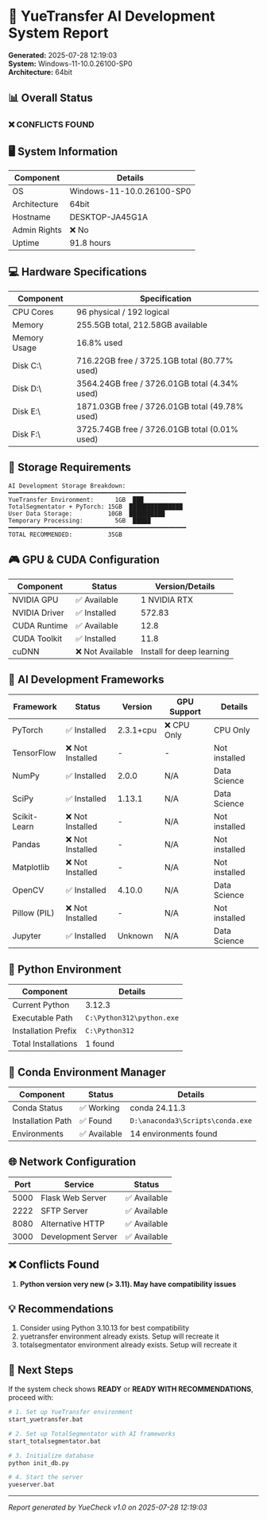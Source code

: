 # 🏥 YueTransfer AI Development System Report

**Generated:** 2025-07-28 12:19:03  
**System:** Windows-11-10.0.26100-SP0  
**Architecture:** 64bit

## 📊 Overall Status

### ❌ **CONFLICTS FOUND**

## 🖥️ System Information

| Component | Details |
|-----------|----------|
| OS | Windows-11-10.0.26100-SP0 |
| Architecture | 64bit |
| Hostname | DESKTOP-JA45G1A |
| Admin Rights | ❌ No |
| Uptime | 91.8 hours |

## 💻 Hardware Specifications

| Component | Specification |
|-----------|---------------|
| CPU Cores | 96 physical / 192 logical |
| Memory | 255.5GB total, 212.58GB available |
| Memory Usage | 16.8% used |
| Disk C:\ | 716.22GB free / 3725.1GB total (80.77% used) |
| Disk D:\ | 3564.24GB free / 3726.01GB total (4.34% used) |
| Disk E:\ | 1871.03GB free / 3726.01GB total (49.78% used) |
| Disk F:\ | 3725.74GB free / 3726.01GB total (0.01% used) |

## 💾 Storage Requirements

```
AI Development Storage Breakdown:
━━━━━━━━━━━━━━━━━━━━━━━━━━━━━━━━━━━━━━━━━━━━━━━━━━
YueTransfer Environment:      1GB  ███
TotalSegmentator + PyTorch: 15GB  ███████████████
User Data Storage:          10GB  ██████████
Temporary Processing:         5GB  █████
━━━━━━━━━━━━━━━━━━━━━━━━━━━━━━━━━━━━━━━━━━━━━━━━━━
TOTAL RECOMMENDED:          35GB
```

## 🎮 GPU & CUDA Configuration

| Component | Status | Version/Details |
|-----------|--------|------------------|
| NVIDIA GPU | ✅ Available | 1 NVIDIA RTX |
| NVIDIA Driver | ✅ Installed | 572.83 |
| CUDA Runtime | ✅ Available | 12.8 |
| CUDA Toolkit | ✅ Installed | 11.8 |
| cuDNN | ❌ Not Available | Install for deep learning |

## 🤖 AI Development Frameworks

| Framework | Status | Version | GPU Support | Details |
|-----------|--------|---------|-------------|----------|
| PyTorch | ✅ Installed | 2.3.1+cpu | ❌ CPU Only | CPU Only |
| TensorFlow | ❌ Not Installed | - | - | Not installed |
| NumPy | ✅ Installed | 2.0.0 | N/A | Data Science |
| SciPy | ✅ Installed | 1.13.1 | N/A | Data Science |
| Scikit-Learn | ❌ Not Installed | - | N/A | Not installed |
| Pandas | ❌ Not Installed | - | N/A | Not installed |
| Matplotlib | ❌ Not Installed | - | N/A | Not installed |
| OpenCV | ✅ Installed | 4.10.0 | N/A | Data Science |
| Pillow (PIL) | ❌ Not Installed | - | N/A | Not installed |
| Jupyter | ✅ Installed | Unknown | N/A | Data Science |

## 🐍 Python Environment

| Component | Details |
|-----------|----------|
| Current Python | 3.12.3 |
| Executable Path | `C:\Python312\python.exe` |
| Installation Prefix | `C:\Python312` |
| Total Installations | 1 found |

## 🐨 Conda Environment Manager

| Component | Status | Details |
|-----------|---------|----------|
| Conda Status | ✅ Working | conda 24.11.3 |
| Installation Path | ✅ Found | `D:\anaconda3\Scripts\conda.exe` |
| Environments | ✅ Available | 14 environments found |

## 🌐 Network Configuration

| Port | Service | Status |
|------|---------|--------|
| 5000 | Flask Web Server | ✅ Available |
| 2222 | SFTP Server | ✅ Available |
| 8080 | Alternative HTTP | ✅ Available |
| 3000 | Development Server | ✅ Available |

## ❌ Conflicts Found

1. **Python version very new (> 3.11). May have compatibility issues**

## 💡 Recommendations

1. Consider using Python 3.10.13 for best compatibility
2. yuetransfer environment already exists. Setup will recreate it
3. totalsegmentator environment already exists. Setup will recreate it

## 🚀 Next Steps

If the system check shows **READY** or **READY WITH RECOMMENDATIONS**, proceed with:

```bash
# 1. Set up YueTransfer environment
start_yuetransfer.bat

# 2. Set up TotalSegmentator with AI frameworks
start_totalsegmentator.bat

# 3. Initialize database
python init_db.py

# 4. Start the server
yueserver.bat
```

---
*Report generated by YueCheck v1.0 on 2025-07-28 12:19:03*
